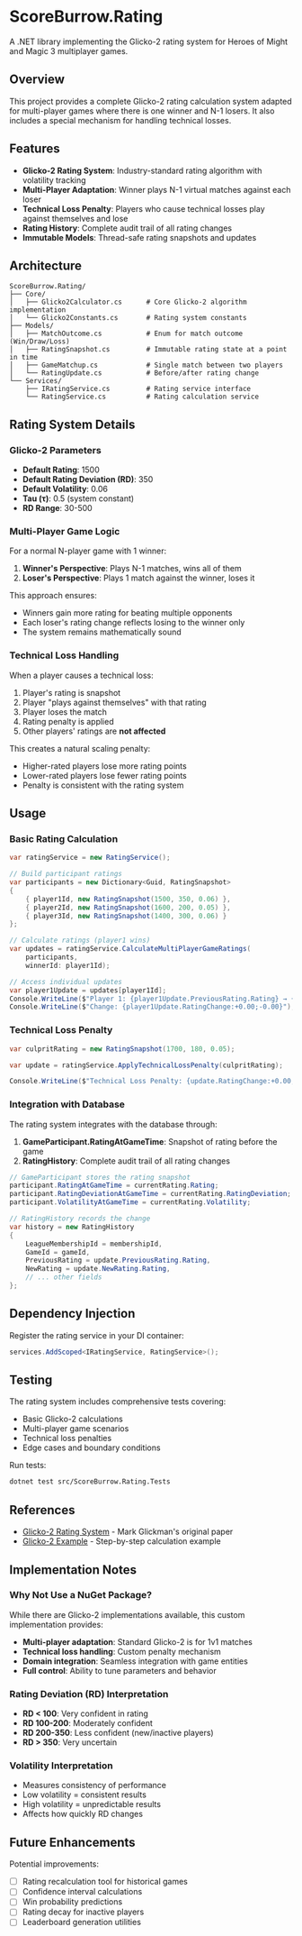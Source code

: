 # ScoreBurrow.Rating

A .NET library implementing the Glicko-2 rating system for Heroes of Might and Magic 3 multiplayer games.

## Overview

This project provides a complete Glicko-2 rating calculation system adapted for multi-player games where there is one winner and N-1 losers. It also includes a special mechanism for handling technical losses.

## Features

- **Glicko-2 Rating System**: Industry-standard rating algorithm with volatility tracking
- **Multi-Player Adaptation**: Winner plays N-1 virtual matches against each loser
- **Technical Loss Penalty**: Players who cause technical losses play against themselves and lose
- **Rating History**: Complete audit trail of all rating changes
- **Immutable Models**: Thread-safe rating snapshots and updates

## Architecture

```
ScoreBurrow.Rating/
├── Core/
│   ├── Glicko2Calculator.cs      # Core Glicko-2 algorithm implementation
│   └── Glicko2Constants.cs       # Rating system constants
├── Models/
│   ├── MatchOutcome.cs           # Enum for match outcome (Win/Draw/Loss)
│   ├── RatingSnapshot.cs         # Immutable rating state at a point in time
│   ├── GameMatchup.cs            # Single match between two players
│   └── RatingUpdate.cs           # Before/after rating change
└── Services/
    ├── IRatingService.cs         # Rating service interface
    └── RatingService.cs          # Rating calculation service
```

## Rating System Details

### Glicko-2 Parameters

- **Default Rating**: 1500
- **Default Rating Deviation (RD)**: 350
- **Default Volatility**: 0.06
- **Tau (τ)**: 0.5 (system constant)
- **RD Range**: 30-500

### Multi-Player Game Logic

For a normal N-player game with 1 winner:

1. **Winner's Perspective**: Plays N-1 matches, wins all of them
2. **Loser's Perspective**: Plays 1 match against the winner, loses it

This approach ensures:
- Winners gain more rating for beating multiple opponents
- Each loser's rating change reflects losing to the winner only
- The system remains mathematically sound

### Technical Loss Handling

When a player causes a technical loss:

1. Player's rating is snapshot
2. Player "plays against themselves" with that rating
3. Player loses the match
4. Rating penalty is applied
5. Other players' ratings are **not affected**

This creates a natural scaling penalty:
- Higher-rated players lose more rating points
- Lower-rated players lose fewer rating points
- Penalty is consistent with the rating system

## Usage

### Basic Rating Calculation

```csharp
var ratingService = new RatingService();

// Build participant ratings
var participants = new Dictionary<Guid, RatingSnapshot>
{
    { player1Id, new RatingSnapshot(1500, 350, 0.06) },
    { player2Id, new RatingSnapshot(1600, 200, 0.05) },
    { player3Id, new RatingSnapshot(1400, 300, 0.06) }
};

// Calculate ratings (player1 wins)
var updates = ratingService.CalculateMultiPlayerGameRatings(
    participants, 
    winnerId: player1Id);

// Access individual updates
var player1Update = updates[player1Id];
Console.WriteLine($"Player 1: {player1Update.PreviousRating.Rating} → {player1Update.NewRating.Rating}");
Console.WriteLine($"Change: {player1Update.RatingChange:+0.00;-0.00}");
```

### Technical Loss Penalty

```csharp
var culpritRating = new RatingSnapshot(1700, 180, 0.05);

var update = ratingService.ApplyTechnicalLossPenalty(culpritRating);

Console.WriteLine($"Technical Loss Penalty: {update.RatingChange:+0.00;-0.00}");
```

### Integration with Database

The rating system integrates with the database through:

1. **GameParticipant.RatingAtGameTime**: Snapshot of rating before the game
2. **RatingHistory**: Complete audit trail of all rating changes

```csharp
// GameParticipant stores the rating snapshot
participant.RatingAtGameTime = currentRating.Rating;
participant.RatingDeviationAtGameTime = currentRating.RatingDeviation;
participant.VolatilityAtGameTime = currentRating.Volatility;

// RatingHistory records the change
var history = new RatingHistory
{
    LeagueMembershipId = membershipId,
    GameId = gameId,
    PreviousRating = update.PreviousRating.Rating,
    NewRating = update.NewRating.Rating,
    // ... other fields
};
```

## Dependency Injection

Register the rating service in your DI container:

```csharp
services.AddScoped<IRatingService, RatingService>();
```

## Testing

The rating system includes comprehensive tests covering:
- Basic Glicko-2 calculations
- Multi-player game scenarios
- Technical loss penalties
- Edge cases and boundary conditions

Run tests:
```bash
dotnet test src/ScoreBurrow.Rating.Tests
```

## References

- [Glicko-2 Rating System](http://www.glicko.net/glicko/glicko2.pdf) - Mark Glickman's original paper
- [Glicko-2 Example](http://www.glicko.net/glicko/glicko2.pdf) - Step-by-step calculation example

## Implementation Notes

### Why Not Use a NuGet Package?

While there are Glicko-2 implementations available, this custom implementation provides:
- **Multi-player adaptation**: Standard Glicko-2 is for 1v1 matches
- **Technical loss handling**: Custom penalty mechanism
- **Domain integration**: Seamless integration with game entities
- **Full control**: Ability to tune parameters and behavior

### Rating Deviation (RD) Interpretation

- **RD < 100**: Very confident in rating
- **RD 100-200**: Moderately confident
- **RD 200-350**: Less confident (new/inactive players)
- **RD > 350**: Very uncertain

### Volatility Interpretation

- Measures consistency of performance
- Low volatility = consistent results
- High volatility = unpredictable results
- Affects how quickly RD changes

## Future Enhancements

Potential improvements:
- [ ] Rating recalculation tool for historical games
- [ ] Confidence interval calculations
- [ ] Win probability predictions
- [ ] Rating decay for inactive players
- [ ] Leaderboard generation utilities

